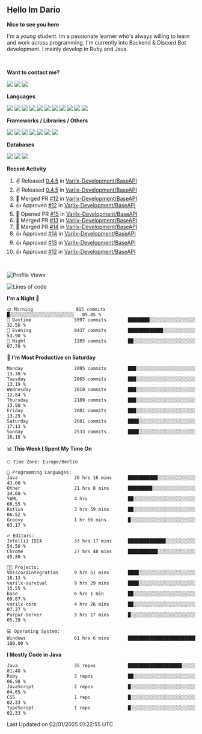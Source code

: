 <h2>Hello Im Dario</h2>

**Nice to see you here**

I'm a *young* student. Im a passionate learner who's always willing to learn and work across
programming. I'm currently into Backend & Discord Bot development. I mainly develop in Ruby and Java.

<br/>

**Want to contact me?**

<a href="https://github.com/knerio"><img src="https://img.shields.io/badge/-Github-blue?style=for-the-badge&logo=github&logoColor=white"/></a> <a href="https://discord.com/users/639416958923702292"><img src="https://img.shields.io/badge/-knerio-blue?style=for-the-badge&logo=discord&logoColor=white"/></a> <a href="https://twitch.tv/dopalos_"><img src="https://img.shields.io/badge/-twitch-blue?style=for-the-badge&logo=twitch&logoColor=white"/></a>

**Languages**

<img src="https://img.shields.io/badge/-HTML-blue?style=for-the-badge&logo=html5&logoColor=white"/> <img src="https://img.shields.io/badge/-CSS-blue?style=for-the-badge&logo=CSS3&logoColor=white"/> <img src="https://img.shields.io/badge/-Javascript-blue?style=for-the-badge&logo=javascript&logoColor=white"/> <img src="https://img.shields.io/badge/-Typescript-blue?style=for-the-badge&logo=TypeScript&logoColor=white"/> <img src="https://img.shields.io/badge/-Java-blue?style=for-the-badge&logo=java&logoColor=white"/> <img src="https://img.shields.io/badge/-Kotlin-blue?style=for-the-badge&logo=kotlin&logoColor=white"/> <img src="https://img.shields.io/badge/-SQL-blue?style=for-the-badge&logo=MYSQL&logoColor=white"/> <img src="https://img.shields.io/badge/-Markdown-blue?style=for-the-badge&logo=Markdown&logoColor=white"/> <img src="https://img.shields.io/badge/-JSON-blue?style=for-the-badge&logo=JSON&logoColor=white"/> <img src="https://img.shields.io/badge/-Git-blue?style=for-the-badge&logo=Git&logoColor=white"/> <img src="https://img.shields.io/badge/-Ruby-blue?style=for-the-badge&logo=Ruby&logoColor=white"/>
<br/>

 **Frameworks / Libraries / Others**

<img src="https://img.shields.io/badge/-Bootstrap-blue?style=for-the-badge&logo=Bootstrap&logoColor=white"/> <img src="https://img.shields.io/badge/-Node.JS-blue?style=for-the-badge&logo=node.js&logoColor=white"/> <img src="https://img.shields.io/badge/-React-blue?style=for-the-badge&logo=React&logoColor=white"/> <img src="https://img.shields.io/badge/-Express-blue?style=for-the-badge&logo=Express&logoColor=white"/> <img src="https://img.shields.io/badge/-Next.Js-blue?style=for-the-badge&logo=Next.Js&logoColor=white"/> <img src="https://img.shields.io/badge/-Ruby_On_Rails-blue?style=for-the-badge&logo=ruby-on-rails&logoColor=white"/> <img src="https://img.shields.io/badge/-JDA-blue?style=for-the-badge&logo=JDA&logoColor=white"/>

**Databases**

<img src="https://img.shields.io/badge/-MongoDB-blue?style=for-the-badge&logo=mongodb&logoColor=white"/> <img src="https://img.shields.io/badge/-MariaDB-blue?style=for-the-badge&logo=MariaDB&logoColor=white"/>
<img src="https://img.shields.io/badge/-PostgreSQL-blue?style=for-the-badge&logo=PostgreSQl&logoColor=white"/>

**Recent Activity**

<!--RECENT_ACTIVITY:start-->
1. ✌️ Released [0.4.5](https://github.com/Varilx-Development/BaseAPI/releases/tag/0.4.5) in [Varilx-Development/BaseAPI](https://github.com/Varilx-Development/BaseAPI)<br>
2. ✌️ Released [0.4.5](https://github.com/Varilx-Development/BaseAPI/releases/tag/0.4.5) in [Varilx-Development/BaseAPI](https://github.com/Varilx-Development/BaseAPI)<br>
3. 🎉 Merged PR [#12](https://github.com/Varilx-Development/BaseAPI/pull/12) in [Varilx-Development/BaseAPI](https://github.com/Varilx-Development/BaseAPI)<br>
4. 👍 Approved [#12](https://github.com/Varilx-Development/BaseAPI/pull/12#pullrequestreview-2526948129) in [Varilx-Development/BaseAPI](https://github.com/Varilx-Development/BaseAPI)<br>
5. 💪 Opened PR [#15](https://github.com/Varilx-Development/BaseAPI/pull/15) in [Varilx-Development/BaseAPI](https://github.com/Varilx-Development/BaseAPI)<br>
6. 🎉 Merged PR [#13](https://github.com/Varilx-Development/BaseAPI/pull/13) in [Varilx-Development/BaseAPI](https://github.com/Varilx-Development/BaseAPI)<br>
7. 🎉 Merged PR [#14](https://github.com/Varilx-Development/BaseAPI/pull/14) in [Varilx-Development/BaseAPI](https://github.com/Varilx-Development/BaseAPI)<br>
8. 👍 Approved [#14](https://github.com/Varilx-Development/BaseAPI/pull/14#pullrequestreview-2526947629) in [Varilx-Development/BaseAPI](https://github.com/Varilx-Development/BaseAPI)<br>
9. 👍 Approved [#13](https://github.com/Varilx-Development/BaseAPI/pull/13#pullrequestreview-2526927528) in [Varilx-Development/BaseAPI](https://github.com/Varilx-Development/BaseAPI)<br>
10. 👍 Approved [#12](https://github.com/Varilx-Development/BaseAPI/pull/12#pullrequestreview-2526927501) in [Varilx-Development/BaseAPI](https://github.com/Varilx-Development/BaseAPI)<br>
<!--RECENT_ACTIVITY:end-->
 
#

<!--START_SECTION:waka-->
![Profile Views](http://img.shields.io/badge/Profile%20Views-0-blue)

![Lines of code](https://img.shields.io/badge/From%20Hello%20World%20I%27ve%20Written-820.1%20thousand%20lines%20of%20code-blue)

**I'm a Night 🦉** 

```text
🌞 Morning                915 commits         █░░░░░░░░░░░░░░░░░░░░░░░░   05.85 % 
🌆 Daytime                5097 commits        ████████░░░░░░░░░░░░░░░░░   32.56 % 
🌃 Evening                8437 commits        █████████████░░░░░░░░░░░░   53.90 % 
🌙 Night                  1205 commits        ██░░░░░░░░░░░░░░░░░░░░░░░   07.70 % 
```
📅 **I'm Most Productive on Saturday** 

```text
Monday                   2095 commits        ███░░░░░░░░░░░░░░░░░░░░░░   13.38 % 
Tuesday                  2065 commits        ███░░░░░░░░░░░░░░░░░░░░░░   13.19 % 
Wednesday                2010 commits        ███░░░░░░░░░░░░░░░░░░░░░░   12.84 % 
Thursday                 2189 commits        ███░░░░░░░░░░░░░░░░░░░░░░   13.98 % 
Friday                   2081 commits        ███░░░░░░░░░░░░░░░░░░░░░░   13.29 % 
Saturday                 2681 commits        ████░░░░░░░░░░░░░░░░░░░░░   17.13 % 
Sunday                   2533 commits        ████░░░░░░░░░░░░░░░░░░░░░   16.18 % 
```


📊 **This Week I Spent My Time On** 

```text
🕑︎ Time Zone: Europe/Berlin

💬 Programming Languages: 
Java                     26 hrs 16 mins      ███████████░░░░░░░░░░░░░░   43.00 % 
Other                    21 hrs 8 mins       █████████░░░░░░░░░░░░░░░░   34.60 % 
YAML                     4 hrs               ██░░░░░░░░░░░░░░░░░░░░░░░   06.55 % 
Kotlin                   3 hrs 59 mins       ██░░░░░░░░░░░░░░░░░░░░░░░   06.52 % 
Groovy                   1 hr 56 mins        █░░░░░░░░░░░░░░░░░░░░░░░░   03.17 % 

🔥 Editors: 
IntelliJ IDEA            33 hrs 17 mins      ██████████████░░░░░░░░░░░   54.50 % 
Chrome                   27 hrs 48 mins      ███████████░░░░░░░░░░░░░░   45.50 % 

🐱‍💻 Projects: 
VDiscordIntegration      9 hrs 51 mins       ████░░░░░░░░░░░░░░░░░░░░░   16.13 % 
varilx-survival          9 hrs 29 mins       ████░░░░░░░░░░░░░░░░░░░░░   15.55 % 
base                     6 hrs 1 min         ██░░░░░░░░░░░░░░░░░░░░░░░   09.87 % 
varilx-core              4 hrs 26 mins       ██░░░░░░░░░░░░░░░░░░░░░░░   07.27 % 
Purpur-Server            3 hrs 17 mins       █░░░░░░░░░░░░░░░░░░░░░░░░   05.39 % 

💻 Operating System: 
Windows                  61 hrs 6 mins       █████████████████████████   100.00 % 
```

**I Mostly Code in Java** 

```text
Java                     35 repos            ████████████████████░░░░░   81.40 % 
Ruby                     3 repos             ██░░░░░░░░░░░░░░░░░░░░░░░   06.98 % 
JavaScript               2 repos             █░░░░░░░░░░░░░░░░░░░░░░░░   04.65 % 
CSS                      1 repo              █░░░░░░░░░░░░░░░░░░░░░░░░   02.33 % 
TypeScript               1 repo              █░░░░░░░░░░░░░░░░░░░░░░░░   02.33 % 
```




 Last Updated on 02/01/2025 01:22:55 UTC
<!--END_SECTION:waka-->

